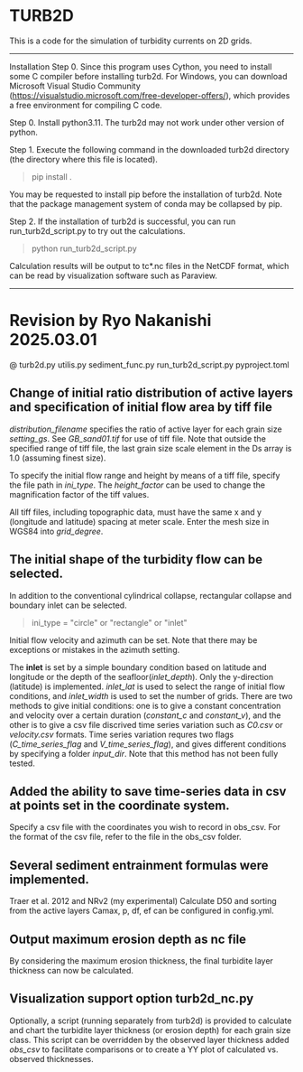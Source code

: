 TURB2D
========================

This is a code for the simulation of turbidity currents on 2D grids.

---------------
Installation
Step 0. Since this program uses Cython, you need to install some C compiler before installing turb2d. For Windows, you can download Microsoft Visual Studio Community (https://visualstudio.microsoft.com/free-developer-offers/), which provides a free environment for compiling C code.


Step 0. Install python3.11. The turb2d may not work under other version of python.

Step 1. Execute the following command in the downloaded turb2d directory (the directory where this file is located).

> pip install .

You may be requested to install pip before the installation of turb2d. Note that the package management system of conda may be collapsed by pip.

Step 2. If the installation of turb2d is successful, you can run run_turb2d_script.py to try out the calculations.

> python run_turb2d_script.py

Calculation results will be output to tc*.nc files in the NetCDF format, which can be read by visualization software such as Paraview.

---------------
# Revision by Ryo Nakanishi 2025.03.01
@ turb2d.py utilis.py sediment_func.py run_turb2d_script.py pyproject.toml

## Change of initial ratio distribution of active layers and specification of initial flow area by tiff file
*distribution_filename* specifies the ratio of active layer for each grain size *setting_gs*. See *GB_sand01.tif* for use of tiff file.
Note that outside the specified range of tiff file, the last grain size scale element in the Ds array is 1.0 (assuming finest size).

To specify the initial flow range and height by means of a tiff file, specify the file path in *ini_type*.
The *height_factor* can be used to change the magnification factor of the tiff values.

All tiff files, including topographic data, must have the same x and y (longitude and latitude) spacing at meter scale.
Enter the mesh size in WGS84 into *grid_degree*.

## The initial shape of the turbidity flow can be selected.
In addition to the conventional cylindrical collapse, rectangular collapse and boundary inlet can be selected.
> ini_type = "circle" or "rectangle" or "inlet"

Initial flow velocity and azimuth can be set.
Note that there may be exceptions or mistakes in the azimuth setting.

The **inlet** is set by a simple boundary condition based on latitude and longitude or the depth of the seafloor(*inlet_depth*).
Only the y-direction (latitude) is implemented. *inlet_lat* is used to select the range of initial flow conditions, and *inlet_width* is used to set the number of grids.
There are two methods to give initial conditions: one is to give a constant concentration and velocity over a certain duration (*constant_c* and *constant_v*), and the other is to give a csv file discrived time series variation such as *C0.csv* or *velocity.csv* formats.
Time series variation requres two flags (*C_time_series_flag* and *V_time_series_flag*), and gives different conditions by specifying a folder *input_dir*.
Note that this method has not been fully tested.

## Added the ability to save time-series data in csv at points set in the coordinate system.
Specify a csv file with the coordinates you wish to record in obs_csv.
For the format of the csv file, refer to the file in the obs_csv folder.

## Several sediment entrainment formulas were implemented.
Traer et al. 2012 and NRv2 (my experimental)
Calculate D50 and sorting from the active layers
Camax, p, df, ef can be configured in config.yml.

## Output maximum erosion depth as nc file
By considering the maximum erosion thickness, the final turbidite layer thickness can now be calculated.

## Visualization support option **turb2d_nc.py**
Optionally, a script (running separately from turb2d) is provided to calculate and chart the turbidite layer thickness (or erosion depth) for each grain size class.
This script can be overridden by the observed layer thickness added *obs_csv* to facilitate comparisons or to create a YY plot of calculated vs. observed thicknesses.
